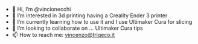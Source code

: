 - 👋 Hi, I’m @vincionecchi
- 👀 I’m interested in 3d printing having a Creality Ender 3 printer
- 🌱 I’m currently learning how to use it and I use Ultimaker Cura for slicing
- 💞️ I’m looking to collaborate on ... Ultimaker Cura tips
- 📫 How to reach me: vincenzo@triqeco.it

<!---
vincionecchi/vincionecchi is a ✨ special ✨ repository because its `README.md` (this file) appears on your GitHub profile.
You can click the Preview link to take a look at your changes.
--->
